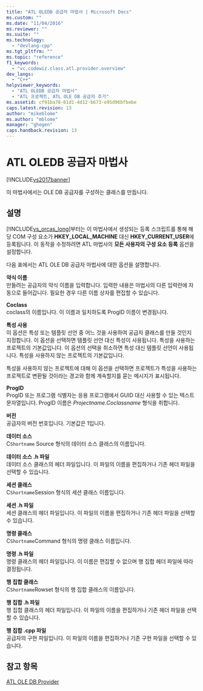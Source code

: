 ```yaml
---
title: "ATL OLEDB 공급자 마법사 | Microsoft Docs"
ms.custom: ""
ms.date: "11/04/2016"
ms.reviewer: ""
ms.suite: ""
ms.technology: 
  - "devlang-cpp"
ms.tgt_pltfrm: ""
ms.topic: "reference"
f1_keywords: 
  - "vc.codewiz.class.atl.provider.overview"
dev_langs: 
  - "C++"
helpviewer_keywords: 
  - "ATL OLEDB 공급자 마법사"
  - "ATL 프로젝트, ATL OLE DB 공급자 추가"
ms.assetid: cf91ba78-01d1-4d12-b673-e95d96bfbebe
caps.latest.revision: 13
author: "mikeblome"
ms.author: "mblome"
manager: "ghogen"
caps.handback.revision: 13
---
```

# ATL OLEDB 공급자 마법사
[!INCLUDE[vs2017banner](../../assembler/inline/includes/vs2017banner.md)]

이 마법사에서는 OLE DB 공급자를 구성하는 클래스를 만듭니다.  
  
## 설명  
 [!INCLUDE[vs_orcas_long](../../atl/reference/includes/vs_orcas_long_md.md)]부터는 이 마법사에서 생성되는 등록 스크립트를 통해 해당 COM 구성 요소가 **HKEY\_LOCAL\_MACHINE** 대신 **HKEY\_CURRENT\_USER**에 등록됩니다.  이 동작을 수정하려면 ATL 마법사의 **모든 사용자의 구성 요소 등록** 옵션을 설정합니다.  
  
 다음 표에서는 ATL OLE DB 공급자 마법사에 대한 옵션을 설명합니다.  
  
 **약식 이름**  
 만들려는 공급자의 약식 이름을 입력합니다.  입력한 내용은 마법사의 다른 입력란에 자동으로 들어갑니다.  필요한 경우 다른 이름 상자를 편집할 수 있습니다.  
  
 **Coclass**  
 coclass의 이름입니다.  이 이름과 일치하도록 ProgID 이름이 변경됩니다.  
  
 **특성 사용**  
 이 옵션은 특성 또는 템플릿 선언 중 어느 것을 사용하여 공급자 클래스를 만들 것인지 지정합니다.  이 옵션을 선택하면 템플릿 선언 대신 특성이 사용됩니다. 특성을 사용하는 프로젝트의 기본값입니다.  이 옵션의 선택을 취소하면 특성 대신 템플릿 선언이 사용됩니다. 특성을 사용하지 않는 프로젝트의 기본값입니다.  
  
 특성을 사용하지 않는 프로젝트에 대해 이 옵션을 선택하면 프로젝트가 특성을 사용하는 프로젝트로 변환될 것이라는 경고와 함께 계속할지를 묻는 메시지가 표시됩니다.  
  
 **ProgID**  
 ProgID 또는 프로그램 식별자는 응용 프로그램에서 GUID 대신 사용할 수 있는 텍스트 문자열입니다.  ProgID 이름은 *Projectname*.*Coclassname* 형식을 취합니다.  
  
 **버전**  
 공급자의 버전 번호입니다.  기본값은 1입니다.  
  
 **데이터 소스**  
 C`Shortname` Source 형식의 데이터 소스 클래스의 이름입니다.  
  
 **데이터 소스 .h 파일**  
 데이터 소스 클래스의 헤더 파일입니다.  이 파일의 이름을 편집하거나 기존 헤더 파일을 선택할 수 있습니다.  
  
 **세션 클래스**  
 C`Shortname`Session 형식의 세션 클래스 이름입니다.  
  
 **세션 .h 파일**  
 세션 클래스의 헤더 파일입니다.  이 파일의 이름을 편집하거나 기존 헤더 파일을 선택할 수 있습니다.  
  
 **명령 클래스**  
 C`Shortname`Command 형식의 명령 클래스 이름입니다.  
  
 **명령 .h 파일**  
 명령 클래스의 헤더 파일입니다.  이 이름은 편집할 수 없으며 행 집합 헤더 파일에 따라 결정됩니다.  
  
 **행 집합 클래스**  
 C`Shortname`Rowset 형식의 행 집합 클래스의 이름입니다.  
  
 **행 집합 .h 파일**  
 행 집합 클래스의 헤더 파일입니다.  이 파일의 이름을 편집하거나 기존 헤더 파일을 선택할 수 있습니다.  
  
 **행 집합 .cpp 파일**  
 공급자의 구현 파일입니다.  이 파일의 이름을 편집하거나 기존 구현 파일을 선택할 수 있습니다.  
  
## 참고 항목  
 [ATL OLE DB Provider](../../atl/reference/adding-an-atl-ole-db-provider.md)